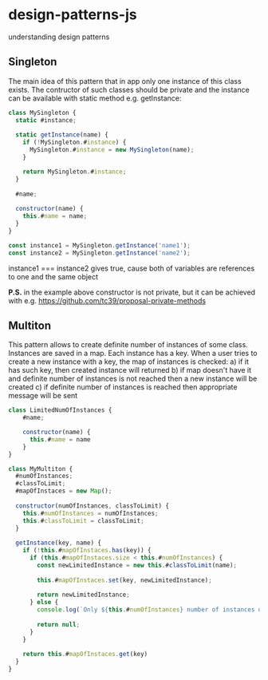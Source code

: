 # design-patterns-js
understanding design patterns

## Singleton
The main idea of this pattern that in app only one instance of this class exists. The contructor of such classes should be private and the instance can be available with static method e.g. getInstance:

```javascript
class MySingleton {
  static #instance;
  
  static getInstance(name) {
    if (!MySingleton.#instance) {
      MySingleton.#instance = new MySingleton(name);
    }

    return MySingleton.#instance;
  }
  
  #name;
  
  constructor(name) {
    this.#name = name;
  }
}

const instance1 = MySingleton.getInstance('name1');
const instance2 = MySingleton.getInstance('name2');
```
instance1 === instance2 gives true, cause both of variables are references to one and the same object

**P.S.** in the example above constructor is not private, but it can be achieved with e.g. https://github.com/tc39/proposal-private-methods

## Multiton
This pattern allows to create definite number of instances of some class. Instances are saved in a map. Each instance has a key. When a user tries to create a new instance with a key, the map of instances is checked:
a) if it has such key, then created instance will returned 
b) if map doesn't have it and definite number of instances is not reached then a new instance will be created 
c) if definite number of instances is reached then appropriate message will be sent

```javascript
class LimitedNumOfInstances {
    #name;

    constructor(name) {
      this.#name = name
    }
}

class MyMultiton {
  #numOfInstances;
  #classToLimit;
  #mapOfInstaces = new Map();
  
  constructor(numOfInstances, classToLimit) {
    this.#numOfInstances = numOfInstances;
    this.#classToLimit = classToLimit;
  }
  
  getInstance(key, name) {
    if (!this.#mapOfInstaces.has(key)) {
      if (this.#mapOfInstaces.size < this.#numOfInstances) {
        const newLimitedInstance = new this.#classToLimit(name);
        
        this.#mapOfInstaces.set(key, newLimitedInstance);
        
        return newLimitedInstance;
      } else {
        console.log(`Only ${this.#numOfInstances} number of instances of this class is allowed`)
      
        return null;
      }
    }
    
    return this.#mapOfInstaces.get(key)
  } 
}
 ```
 
